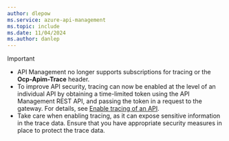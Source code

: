 ```yaml
---
author: dlepow
ms.service: azure-api-management
ms.topic: include
ms.date: 11/04/2024
ms.author: danlep
---
```

> [!IMPORTANT]
> * API Management no longer supports subscriptions for tracing or the **Ocp-Apim-Trace** header.
> * To improve API security, tracing can now be enabled at the level of an individual API by obtaining a time-limited token using the API Management REST API, and passing the token in a request to the gateway. For details, see [Enable tracing of an API](../articles/api-management/api-management-howto-api-inspector.md#enable-tracing-for-an-api).
> * Take care when enabling tracing, as it can expose sensitive information in the trace data. Ensure that you have appropriate security measures in place to protect the trace data.

